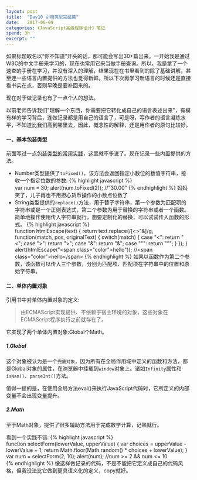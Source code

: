 ```yaml
---
layout: post
title:  "Day10 引用类型完结篇"
date:   2017-06-09
categories: 《JavaScript高级程序设计》笔记
spend: 3h
excerpt: ""
---
```

如果标题取名以“你不知道”开头的话，那可能会写出30+篇出来。一开始我是通过W3C的中文手册来学习的，现在也常用它来当做手册查询。所以，我是拿了一个速查的手册在学习，并没有深入的理解，结果现在在书里看到的除了基础讲解，甚至连一些语言内置提供的方法也觉得新鲜。所以下次再学习新语言的时候还是直接看书实在点，否则早晚是要补回来的。  

现在对于做记录也有了一点个人的想法。

以前老师告诉我们"理解一个东西，你需要把它转化成自己的语言表述出来"，有模有样的学习背后，连做记录都是用自己的语言了，可是呀，写作者的语言凝练水平，不知道比我们高到哪里去，因此，概念性的解释，还是用作者的原句比较好。
#### 一、基本包装类型
前面写过一点[包装类型的常用实践](https://bulgerxie.github.io/%E6%88%91%E5%8F%AF%E8%83%BD%E4%B8%8D%E4%BC%9Ajavascript/2017/06/01/Notjs-day2.html)，这里就不多说了。现在记录一些内置提供的方法。
* Number类型提供了`toFixed()`，该方法会返回指定小数位的数值字符串，接收一个指定位数的参数:
{% highlight javascript %}  
    var num = 30;
    alert(num.toFixed(2));  //"30.00"
{% endhighlight %} 
妈妈笑了，儿子再也不用担心货币操作的小数点位数了
* String类型提供的`replace()`方法，用于替子字符串，第一个参数为匹配项的字符串或是一个正则表达式，第二个参数为用于替换的字符串或者一个函数。简单地操作使用传入字符串就行，想要定制化的替换，可以试试传入函数的形式。
{% highlight javascript %}  
    function htmlEscape(text) {
       return text.replace(/[<>"&]/g, function(match, pos, originalText) {
            switch(match) {
                case "<":
                    return "&lt;";
                case ">":
                    return "&gt;";
                case "&":
                    return "&amp;";
                case "\"":
                    return "&quot;";
            }
       });
    }
    alert(htmlEscape("<span class=\"color\">hello</span>"));
    //&lt;span class=&quot;color&quot;&gt;hello&lt;/span&gt;
{% endhighlight %} 
如果以函数作为第二个参数，该函数可以传入三个参数，分别为匹配项、匹配项在字符串中的位置和原始字符串。
#### 二、单体内置对象
引用书中对单体内置对象的定义:
> 由ECMAScript实现提供、不依赖于宿主环境的对象，这些对象在ECMAScript程序执行之前就存在了。

它实现了两个单体内置对象:Global个Math。
##### 1.Global
这个对象被认为是一个`兜底对象`，因为所有在全局作用域中定义的函数和方法，都是Global对象的属性，在浏览器中挂载到`window`对象上。诸如`Infinity`属性和`isNan()`、`parseInt()`方法。  

值得一提的是，在使用全局方法eval()来执行JavaScript代码时，它所定义的内部变量不会出现变量提升。
##### 2.Math
至于Math对象，提供了很多辅助方法用于完成数学计算，记熟就行。  

看到一个实践不错:
{% highlight javascript %}  
    function selectForm(lowerValue, upperValue) {
        var choices = upperValue - lowerValue + 1;
        return Math.floor(Math.random() * choices + lowerValue);
    }
    var num = selectForm(2, 10);
    alert(num);     //num >= 2 && num <= 10  
{% endhighlight %} 
像这样做记录的代码，不是不能把它定义成自己的代码风格，但我没法比它做到更具语义化的定义，copy就好。